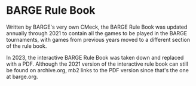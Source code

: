 # BARGE Rule Book

Written by BARGE's very own CMeck, the BARGE Rule Book was updated
annually through 2021 to contain all the games to be played in the BARGE
tournaments, with games from previous years moved to a different
section of the rule book.

In 2023, the interactive BARGE Rule Book was taken down and replaced
with a PDF. Although the 2021 version of the interactive rule book can
still be found on archive.org, mb2 links to the PDF version since that's
the one at barge.org.
